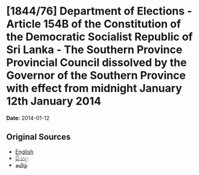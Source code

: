 # [1844/76] Department of Elections - Article 154B of the Constitution of the Democratic Socialist Republic of Sri Lanka - The Southern Province Provincial Council dissolved by the Governor of the Southern Province with effect from midnight January 12th January 2014

**Date:** 2014-01-12

## Original Sources

- [English](https://documents.gov.lk/view/extra-gazettes/2014/1/1844-76_E.pdf)
- [සිංහල](https://documents.gov.lk/view/extra-gazettes/2014/1/1844-76_S.pdf)
- [தமிழ்](https://documents.gov.lk/view/extra-gazettes/2014/1/1844-76_T.pdf)
